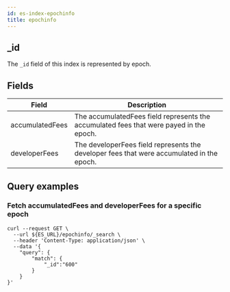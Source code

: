 ```yaml
---
id: es-index-epochinfo
title: epochinfo
---
```


[comment]: # (mx-context-auto)

## _id

The `_id` field of this index is represented by epoch.

[comment]: # (mx-context-auto)

## Fields

| Field            | Description                                                                                |
|------------------|--------------------------------------------------------------------------------------------|
| accumulatedFees  | The accumulatedFees field represents the accumulated fees that were payed in the epoch.    |
| developerFees    | The developerFees field represents the developer fees that were accumulated in the epoch.  |

[comment]: # (mx-context-auto)

## Query examples

[comment]: # (mx-context-auto)

### Fetch accumulatedFees and developerFees for a specific epoch

```
curl --request GET \
  --url ${ES_URL}/epochinfo/_search \
  --header 'Content-Type: application/json' \
  --data '{
	"query": {
		"match": {
			"_id":"600"
		}
	}
}'
```
